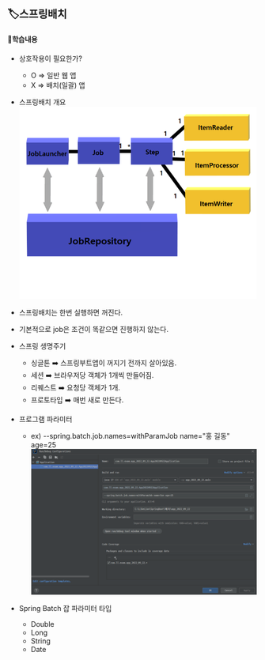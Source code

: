 ## 🏷️스프링배치
#### 🔻학습내용
* 상호작용이 필요한가?
    - O => 일반 웹 앱
    - X => 배치(일괄) 앱

* 스프링배치 개요
![img.png](img.png)

* 스프링배치는 한번 실행하면 꺼진다. 

* 기본적으로 job은 조건이 똑같으면 진행하지 않는다.

* 스프링 생명주기
  - 싱글톤 ➡️ 스프링부트앱이 꺼지기 전까지 살아있음.
  - 세션 ➡️ 브라우저당 객체가 1개씩 만들어짐.
  - 리퀘스트 ➡️ 요청당 객체가 1개.
  - 프로토타입 ➡️ 매번 새로 만든다.

* 프로그램 파라미터
  - ex) --spring.batch.job.names=withParamJob name="홍 길동" age=25
![img_1.png](img_1.png)

* Spring Batch 잡 파라미터 타입
  - Double
  - Long
  - String
  - Date
      



